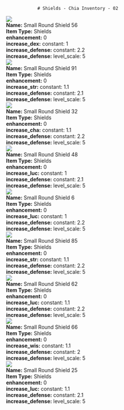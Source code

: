                 # Shields - Chia Inventory - 02
<div class="item_thumbnail">
<img loading="lazy" src="https://assets.mainnet.mintgarden.io/thumbnails/b9b05c392bf1e4f2cf7795b4aa60b223885531ffa90686b3436b85052cacb98f.webp"><br/>
<div><strong>Name:</strong> Small Round Shield 56</div>
<div><strong>Item Type:</strong> Shields</div>
<div><strong>enhancement:</strong> 0</div>
<div><strong>increase_dex:</strong> constant: 1</div>
<div><strong>increase_defense:</strong> constant: 2.2</div>
<div><strong>increase_defense:</strong> level_scale: 5</div>
</div>
<div class="item_thumbnail">
<img loading="lazy" src="https://assets.mainnet.mintgarden.io/thumbnails/4e6ba0c4e59f94836b6cc4fadbcac73e0bf8cf6f841a35d0c6de4f32a8c2fe52.webp"><br/>
<div><strong>Name:</strong> Small Round Shield 91</div>
<div><strong>Item Type:</strong> Shields</div>
<div><strong>enhancement:</strong> 0</div>
<div><strong>increase_str:</strong> constant: 1.1</div>
<div><strong>increase_defense:</strong> constant: 2.1</div>
<div><strong>increase_defense:</strong> level_scale: 5</div>
</div>
<div class="item_thumbnail">
<img loading="lazy" src="https://assets.mainnet.mintgarden.io/thumbnails/d11fc66497c0e6665fd9d88c2ba7731ebafcb06e732db06fd1dbc4bae21bd06e.webp"><br/>
<div><strong>Name:</strong> Small Round Shield 32</div>
<div><strong>Item Type:</strong> Shields</div>
<div><strong>enhancement:</strong> 0</div>
<div><strong>increase_cha:</strong> constant: 1.1</div>
<div><strong>increase_defense:</strong> constant: 2.2</div>
<div><strong>increase_defense:</strong> level_scale: 5</div>
</div>
<div class="item_thumbnail">
<img loading="lazy" src="https://assets.mainnet.mintgarden.io/thumbnails/12a2417e2ebc5cf945313e759960b67fdbd74d1de0d7c30420a6391f41a2d065.webp"><br/>
<div><strong>Name:</strong> Small Round Shield 48</div>
<div><strong>Item Type:</strong> Shields</div>
<div><strong>enhancement:</strong> 0</div>
<div><strong>increase_luc:</strong> constant: 1</div>
<div><strong>increase_defense:</strong> constant: 2.1</div>
<div><strong>increase_defense:</strong> level_scale: 5</div>
</div>
<div class="item_thumbnail">
<img loading="lazy" src="https://assets.mainnet.mintgarden.io/thumbnails/19bcee34931c025d23893d0adfbb4947b3749ef18d3dec57c2a9cf55ad12df62.webp"><br/>
<div><strong>Name:</strong> Small Round Shield 6</div>
<div><strong>Item Type:</strong> Shields</div>
<div><strong>enhancement:</strong> 0</div>
<div><strong>increase_luc:</strong> constant: 1</div>
<div><strong>increase_defense:</strong> constant: 2.2</div>
<div><strong>increase_defense:</strong> level_scale: 5</div>
</div>
<div class="item_thumbnail">
<img loading="lazy" src="https://assets.mainnet.mintgarden.io/thumbnails/1bc5b1f821ab9c1d1693591dc9b6c162f488eda796d64ed004ad780b71033096.webp"><br/>
<div><strong>Name:</strong> Small Round Shield 85</div>
<div><strong>Item Type:</strong> Shields</div>
<div><strong>enhancement:</strong> 0</div>
<div><strong>increase_str:</strong> constant: 1.1</div>
<div><strong>increase_defense:</strong> constant: 2.2</div>
<div><strong>increase_defense:</strong> level_scale: 5</div>
</div>
<div class="item_thumbnail">
<img loading="lazy" src="https://assets.mainnet.mintgarden.io/thumbnails/ecc007d7783c8dab3a297b42d5054b2eed97be6ef28f51947aa4883c1447cdbc.webp"><br/>
<div><strong>Name:</strong> Small Round Shield 62</div>
<div><strong>Item Type:</strong> Shields</div>
<div><strong>enhancement:</strong> 0</div>
<div><strong>increase_luc:</strong> constant: 1.1</div>
<div><strong>increase_defense:</strong> constant: 2.2</div>
<div><strong>increase_defense:</strong> level_scale: 5</div>
</div>
<div class="item_thumbnail">
<img loading="lazy" src="https://assets.mainnet.mintgarden.io/thumbnails/7754e804ecf6df5f15d20f332e819d3f5506c1bfe9b0eb48acb908217ed43eee.webp"><br/>
<div><strong>Name:</strong> Small Round Shield 66</div>
<div><strong>Item Type:</strong> Shields</div>
<div><strong>enhancement:</strong> 0</div>
<div><strong>increase_wis:</strong> constant: 1.1</div>
<div><strong>increase_defense:</strong> constant: 2</div>
<div><strong>increase_defense:</strong> level_scale: 5</div>
</div>
<div class="item_thumbnail">
<img loading="lazy" src="https://assets.mainnet.mintgarden.io/thumbnails/c5b5df26850b994e5f2e151ab5aba6793d21b0c3ed2439a76e1cd8ed21e7fcd4.webp"><br/>
<div><strong>Name:</strong> Small Round Shield 25</div>
<div><strong>Item Type:</strong> Shields</div>
<div><strong>enhancement:</strong> 0</div>
<div><strong>increase_luc:</strong> constant: 1.1</div>
<div><strong>increase_defense:</strong> constant: 2.1</div>
<div><strong>increase_defense:</strong> level_scale: 5</div>
</div>

